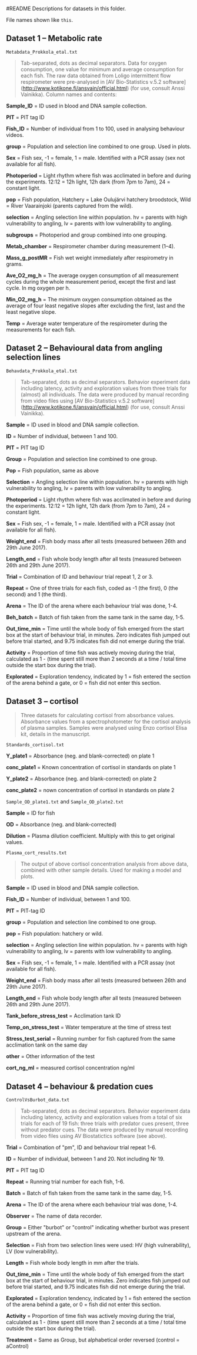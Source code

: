 #README
Descriptions for datasets in this folder.

File names shown like `this`.

## Dataset 1 – Metabolic rate
`Metabdata_Prokkola_etal.txt`

> Tab-separated, dots as decimal separators. Data for oxygen consumption, one value for minimum and average consumption for each fish. The raw data obtained from Loligo intermittent flow respirometer were pre-analysed in [AV Bio-Statistics v.5.2 software] (http://www.kotikone.fi/ansvain/official.html) (for use, consult Anssi Vainikka). Column names and contents:

**Sample_ID** = ID used in blood and DNA sample collection.
	
**PIT** = PIT tag ID
	
**Fish_ID** = Number of individual from 1 to 100, used in analysing behaviour videos.
	
**group** = Population and selection line combined to one group. Used in plots.
	
**Sex** = Fish sex, -1 = female, 1 = male. Identified with a PCR assay (sex not available for all fish).
           
**Photoperiod** = Light rhythm where fish was acclimated in before and during the experiments. 12:12 = 12h light, 12h dark (from 7pm to 7am), 24 = constant light.
	
**pop** = Fish population, Hatchery = Lake Oulujärvi hatchery broodstock, Wild = River Vaarainjoki (parents captured from the wild).
	
**selection** = Angling selection line within population. hv = parents with high vulnerability to angling, lv = parents with low vulnerability to angling. 
	
**subgroups** = Photoperiod and group combined into one grouping.
	
**Metab_chamber** = Respirometer chamber during measurement (1–4).
	
**Mass\_g_postMR** = Fish wet weight immediately after respirometry in grams.
	
**Ave\_O2\_mg_h** = The average oxygen consumption of all measurement cycles during the whole measurement period, except the first and last cycle. In mg oxygen per h.
 
**Min\_O2\_mg_h** = The minimum oxygen consumption obtained as the average of four least negative slopes after excluding the first, last and the least negative slope.
	
**Temp** = Average water temperature of the respirometer during the measurements for each fish. 

## Dataset 2 – Behavioural data from angling selection lines

`Behavdata_Prokkola_etal.txt`
> Tab-separated, dots as decimal separators. Behavior experiment data including latency, activity and exploration values from three trials for (almost) all individuals. The data were produced by manual recording from video files using [AV Bio-Statistics v.5.2 software] (http://www.kotikone.fi/ansvain/official.html) (for use, consult Anssi Vainikka). 

**Sample** = ID used in blood and DNA sample collection.

**ID** = Number of individual, between 1 and 100.

**PIT** = PIT tag ID

**Group** = Population and selection line combined to one group.

**Pop** = Fish population, same as above
	
**Selection** = Angling selection line within population. hv = parents with high vulnerability to angling, lv = parents with low vulnerability to angling. 

**Photoperiod** = Light rhythm where fish was acclimated in before and during the experiments. 12:12 = 12h light, 12h dark (from 7pm to 7am), 24 = constant light.

**Sex** = Fish sex, -1 = female, 1 = male. Identified with a PCR assay (not available for all fish).

**Weight_end** = Fish body mass after all tests (measured between 26th and 29th June 2017).

**Length_end** = Fish whole body length after all tests (measured between 26th and 29th June 2017).

**Trial** = Combination of ID and behaviour trial repeat 1, 2 or 3.

**Repeat** = One of three trials for each fish, coded as -1 (the first), 0 (the second) and 1 (the third).

**Arena** = The ID of the arena where each behaviour trial was done, 1-4.

**Beh_batch** = Batch of fish taken from the same tank in the same day, 1-5.

**Out\_time_min** = Time until the whole body of fish emerged from the start box at the start of behaviour trial, in minutes. Zero indicates fish jumped out before trial started, and 9.75 indicates fish did not emerge during the trial.

**Activity** = Proportion of time fish was actively moving during the trial, calculated as 1 - (time spent still  more than 2 seconds at a time / total time outside the start box during the trial).

**Explorated** = Exploration tendency, indicated by 1 = fish entered the section of the arena behind a gate, or 0 = fish did not enter this section.



## Dataset 3 – cortisol

> Three datasets for calculating cortisol from absorbance values. Absorbance values from a spectrophotometer for the cortisol analysis of plasma samples. Samples were analysed using Enzo cortisol Elisa kit, details in the manuscript.

`Standards_cortisol.txt`

**Y_plate1** = Absorbance (neg. and blank-corrected) on plate 1

**conc_plate1** = Known concentration of cortisol in standards on plate 1

**Y_plate2** = Absorbance (neg. and blank-corrected) on plate 2

**conc_plate2** = nown concentration of cortisol in standards on plate 2

`Sample_OD_plate1.txt` and `Sample_OD_plate2.txt`

**Sample** = ID for fish

**OD** = Absorbance (neg. and blank-corrected)

**Dilution** = Plasma dilution coefficient. Multiply with this to get original values.



`Plasma_cort_results.txt` 
>The output of above cortisol concentration analysis from above data, combined with other sample details. Used for making a model and plots.


**Sample** = ID used in blood and DNA sample collection.

**Fish_ID** = Number of individual, between 1 and 100.

**PIT** = PIT-tag ID

**group** = Population and selection line combined to one group.

**pop** = Fish population: hatchery or wild.
	
**selection** = Angling selection line within population. hv = parents with high vulnerability to angling, lv = parents with low vulnerability to angling. 

**Sex** = Fish sex, -1 = female, 1 = male. Identified with a PCR assay (not available for all fish).

**Weight_end** = Fish body mass after all tests (measured between 26th and 29th June 2017).

**Length_end** = Fish whole body length after all tests (measured between 26th and 29th June 2017).

**Tank\_before\_stress_test** = Acclimation tank ID

**Temp\_on\_stress_test** = Water temperature at the time of stress test

**Stress\_test_serial** = Running number for fish captured from the same acclimation tank on the same day

**other** = Other information of the test

**cort\_ng_ml** = measured cortisol concentration ng/ml

## Dataset 4 – behaviour & predation cues

`ControlVsBurbot_data.txt`

>Tab-separated, dots as decimal separators. Behavior experiment data including latency, activity and exploration values from a total of six trials for each of 19 fish: three trials with predator cues present, three without predator cues. The data were produced by manual recording from video files using AV Biostatictics software (see above). 

**Trial** = Combination of "pm", ID and behaviour trial repeat 1-6. 

**ID** = Number of individual, between 1 and 20. Not including Nr 19.

**PIT** = PIT tag ID

**Repeat** = Running trial number for each fish, 1-6.

**Batch** = Batch of fish taken from the same tank in the same day, 1-5.

**Arena** = The ID of the arena where each behaviour trial was done, 1-4.

**Observer** = The name of data recorder.

**Group** = Either "burbot" or "control" indicating whether burbot was present upstream of the arena.

**Selection** = Fish from two selection lines were used: HV (high vulnerability), LV (low vulnerability).

**Length** = Fish whole body length in mm after the trials.

**Out\_time_min** = Time until the whole body of fish emerged from the start box at the start of behaviour trial, in minutes. Zero indicates fish jumped out before trial started, and 9.75 indicates fish did not emerge during the trial.

**Explorated** = Exploration tendency, indicated by 1 = fish entered the section of the arena behind a gate, or 0 = fish did not enter this section.

**Activity** = Proportion of time fish was actively moving during the trial, calculated as 1 - (time spent still  more than 2 seconds at a time / total time outside the start box during the trial).

**Treatment** = Same as Group, but alphabetical order reversed (control = aControl)


